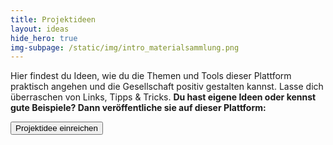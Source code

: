 ```yaml
---
title: Projektideen
layout: ideas
hide_hero: true
img-subpage: /static/img/intro_materialsammlung.png
---
```


Hier findest du Ideen, wie du die Themen und Tools dieser Plattform praktisch angehen und die Gesellschaft positiv gestalten kannst.
Lasse dich überraschen von Links, Tipps & Tricks. **Du hast eigene Ideen oder kennst gute Beispiele? Dann veröffentliche sie auf dieser Plattform:**

<a href="/materialsammlung/ideas/add"><button class="btn btn-default btn-submit">Projektidee einreichen</button></a>
